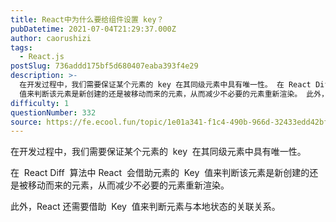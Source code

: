 ```yaml
---
title: React中为什么要给组件设置 key？
pubDatetime: 2021-07-04T21:29:37.000Z
author: caorushizi
tags:
  - React.js
postSlug: 736addd175bf5d680407eaba393f4e29
description: >-
  在开发过程中，我们需要保证某个元素的 key 在其同级元素中具有唯一性。 在 React Diff 算法中React 会借助元素的 Key
  值来判断该元素是新创建的还是被移动而来的元素，从而减少不必要的元素重新渲染。 此外，React 还需要借助 Key 值来判断元素与本地状态的关联关系。
difficulty: 1
questionNumber: 332
source: https://fe.ecool.fun/topic/1e01a341-f1c4-490b-966d-32433edd42bf
---
```


在开发过程中，我们需要保证某个元素的  key  在其同级元素中具有唯一性。

在  React Diff  算法中 React  会借助元素的  Key  值来判断该元素是新创建的还是被移动而来的元素，从而减少不必要的元素重新渲染。

此外，React 还需要借助  Key  值来判断元素与本地状态的关联关系。
